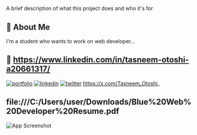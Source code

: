 
# 

A brief description of what this project does and who it's for


## 🚀 About Me
I'm a student who wants to work on web developer...


## 🔗 https://www.linkedin.com/in/tasneem-otoshi-a20661317/
[![portfolio](https://img.shields.io/badge/my_portfolio-000?style=for-the-badge&logo=ko-fi&logoColor=white)](https://katherineoelsner.com/)
[![linkedin](https://img.shields.io/badge/linkedin-0A66C2?style=for-the-badge&logo=linkedin&logoColor=white)](https://www.linkedin.com/)
[![twitter](https://img.shields.io/badge/twitter-1DA1F2?style=for-the-badge&logo=twitter&logoColor=white)](https://twitter.com/)
https://x.com/Tasneem_Otoshi_

## file:///C:/Users/user/Downloads/Blue%20Web%20Developer%20Resume.pdf

![App Screenshot](https://via.placeholder.com/468x300?text=App+Screenshot+Here)

